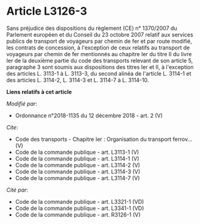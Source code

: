 # Article L3126-3

Sans préjudice des dispositions du règlement (CE) n° 1370/2007 du Parlement européen et du Conseil du 23 octobre 2007 relatif
aux services publics de transport de voyageurs par chemin de fer et par route modifié, les contrats de concession, à
l'exception de ceux relatifs au transport de voyageurs par chemin de fer mentionnés au chapitre Ier du titre II du livre Ier
de la deuxième partie du code des transports relevant de son article 5, paragraphe 3 sont soumis aux dispositions des titres
Ier et II, à l'exception des articles L. 3113-1 à L. 3113-3, du second alinéa de l'article L. 3114-1 et des articles L.
3114-2, L. 3114-3 et L. 3114-7 à L. 3114-10.

**Liens relatifs à cet article**

_Modifié par_:

  - Ordonnance n°2018-1135 du 12 décembre 2018 - art. 2 (V)

_Cite_:

  - Code des transports -  Chapitre Ier : Organisation du transport ferrov... (V)
  - Code de la commande publique - art. L3113-1 (V)
  - Code de la commande publique - art. L3114-1 (V)
  - Code de la commande publique - art. L3114-2 (V)
  - Code de la commande publique - art. L3114-3 (V)
  - Code de la commande publique - art. L3114-7 (V)

_Cité par_:

  - Code de la commande publique - art. L3321-1 (VD)
  - Code de la commande publique - art. L3341-1 (VD)
  - Code de la commande publique - art. R3126-1 (V)
